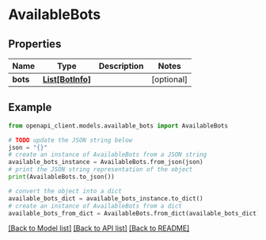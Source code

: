 # AvailableBots


## Properties

Name | Type | Description | Notes
------------ | ------------- | ------------- | -------------
**bots** | [**List[BotInfo]**](BotInfo.md) |  | [optional] 

## Example

```python
from openapi_client.models.available_bots import AvailableBots

# TODO update the JSON string below
json = "{}"
# create an instance of AvailableBots from a JSON string
available_bots_instance = AvailableBots.from_json(json)
# print the JSON string representation of the object
print(AvailableBots.to_json())

# convert the object into a dict
available_bots_dict = available_bots_instance.to_dict()
# create an instance of AvailableBots from a dict
available_bots_from_dict = AvailableBots.from_dict(available_bots_dict)
```
[[Back to Model list]](../README.md#documentation-for-models) [[Back to API list]](../README.md#documentation-for-api-endpoints) [[Back to README]](../README.md)


